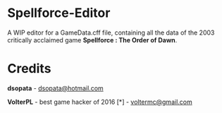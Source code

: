 # Spellforce-Editor
A WIP editor for a GameData.cff file, containing all the data of the 2003 critically acclaimed game <b>Spellforce : The Order of Dawn</b>.

# Credits
<p><b>dsopata</b> - <a href="mailto:dsopata@hotmail.com">dsopata@hotmail.com</a></p>
<p><b>VolterPL</b> - best game hacker of 2016 [*] - <a href="mailto:voltermc@gmail.com">voltermc@gmail.com</a></p>
